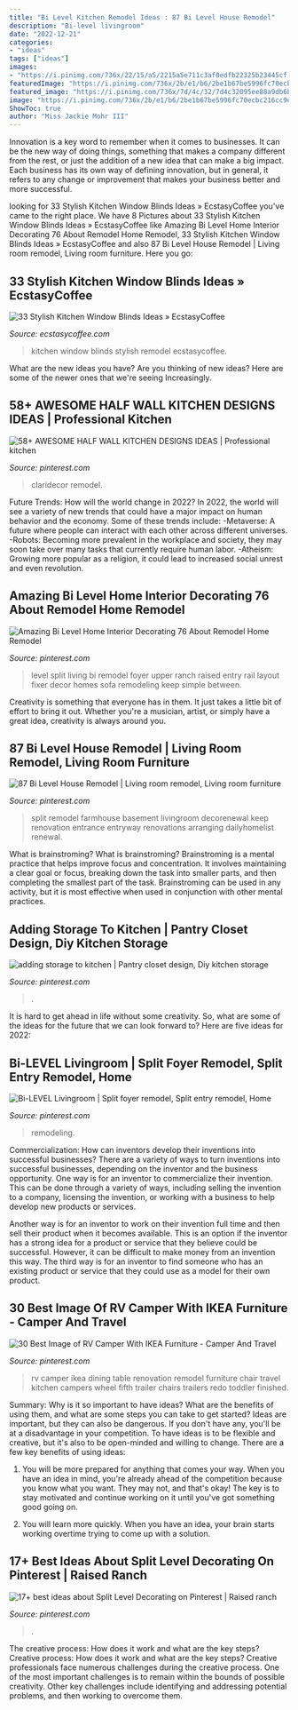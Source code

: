 ```yaml
---
title: "Bi Level Kitchen Remodel Ideas : 87 Bi Level House Remodel"
description: "Bi-level livingroom"
date: "2022-12-21"
categories:
- "ideas"
tags: ["ideas"]
images:
- "https://i.pinimg.com/736x/22/15/a5/2215a5e711c3af0edfb22325b23445cf.jpg"
featuredImage: "https://i.pinimg.com/736x/2b/e1/b6/2be1b67be5996fc70ecbc216cc9eac64.jpg"
featured_image: "https://i.pinimg.com/736x/7d/4c/32/7d4c32095ee88a9db6b520545e01d1dd.jpg"
image: "https://i.pinimg.com/736x/2b/e1/b6/2be1b67be5996fc70ecbc216cc9eac64.jpg"
ShowToc: true
author: "Miss Jackie Mohr III"
---
```



Innovation is a key word to remember when it comes to businesses. It can be the new way of doing things, something that makes a company different from the rest, or just the addition of a new idea that can make a big impact. Each business has its own way of defining innovation, but in general, it refers to any change or improvement that makes your business better and more successful.

	

		
looking for 33 Stylish Kitchen Window Blinds Ideas » EcstasyCoffee you've came to the right place. We have 8 Pictures about 33 Stylish Kitchen Window Blinds Ideas » EcstasyCoffee like Amazing Bi Level Home Interior Decorating 76 About Remodel Home Remodel, 33 Stylish Kitchen Window Blinds Ideas » EcstasyCoffee and also 87 Bi Level House Remodel | Living room remodel, Living room furniture. Here you go:
		
    
## 33 Stylish Kitchen Window Blinds Ideas » EcstasyCoffee

<img loading=lazy src="https://i2.wp.com/www.ecstasycoffee.com/wp-content/uploads/2016/10/Kitchen-Remodel-Ideas.jpg?resize=550%2C828" onerror="this.onerror=null;this.src='https://tse4.mm.bing.net/th?id=OIP.s1LrploSaTwLmuKlvBSy1gDHEs&amp;pid=15.1';" alt="33 Stylish Kitchen Window Blinds Ideas » EcstasyCoffee">

_Source: ecstasycoffee.com_

>kitchen window blinds stylish remodel ecstasycoffee. 

	

What are the new ideas you have?
Are you thinking of new ideas? Here are some of the newer ones that we're seeing Increasingly.

    
## 58+ AWESOME HALF WALL KITCHEN DESIGNS IDEAS | Professional Kitchen

<img loading=lazy src="https://i.pinimg.com/736x/f3/e6/e3/f3e6e3fcaa73b0640d15e471b462fc5d.jpg" onerror="this.onerror=null;this.src='https://tse1.mm.bing.net/th?id=OIP.0vFgO-Iplb8RTsH8f5DuVgHaJQ&amp;pid=15.1';" alt="58+ AWESOME HALF WALL KITCHEN DESIGNS IDEAS | Professional kitchen">

_Source: pinterest.com_

>claridecor remodel. 

	

Future Trends: How will the world change in 2022?
In 2022, the world will see a variety of new trends that could have a major impact on human behavior and the economy. Some of these trends include: 
-Metaverse: A future where people can interact with each other across different universes. 
-Robots: Becoming more prevalent in the workplace and society, they may soon take over many tasks that currently require human labor. 
-Atheism: Growing more popular as a religion, it could lead to increased social unrest and even revolution.

    
## Amazing Bi Level Home Interior Decorating 76 About Remodel Home Remodel

<img loading=lazy src="https://i.pinimg.com/736x/fa/70/fc/fa70fcdf49740cffb9923245fc1a7110.jpg" onerror="this.onerror=null;this.src='https://tse2.mm.bing.net/th?id=OIP.kOAW2Ebgn60ke2qv1PABbQHaFj&amp;pid=15.1';" alt="Amazing Bi Level Home Interior Decorating 76 About Remodel Home Remodel">

_Source: pinterest.com_

>level split living bi remodel foyer upper ranch raised entry rail layout fixer decor homes sofa remodeling keep simple between. 

	

Creativity is something that everyone has in them. It just takes a little bit of effort to bring it out. Whether you're a musician, artist, or simply have a great idea, creativity is always around you.

    
## 87 Bi Level House Remodel | Living Room Remodel, Living Room Furniture

<img loading=lazy src="https://i.pinimg.com/736x/22/15/a5/2215a5e711c3af0edfb22325b23445cf.jpg" onerror="this.onerror=null;this.src='https://tse2.mm.bing.net/th?id=OIP.7KYvOcTbZZzq-qkJ0NoJ5wHaFI&amp;pid=15.1';" alt="87 Bi Level House Remodel | Living room remodel, Living room furniture">

_Source: pinterest.com_

>split remodel farmhouse basement livingroom decorenewal keep renovation entrance entryway renovations arranging dailyhomelist renewal. 

	

What is brainstroming?
What is brainstroming? Brainstroming is a mental practice that helps improve focus and concentration. It involves maintaining a clear goal or focus, breaking down the task into smaller parts, and then completing the smallest part of the task. Brainstroming can be used in any activity, but it is most effective when used in conjunction with other mental practices.

    
## Adding Storage To Kitchen | Pantry Closet Design, Diy Kitchen Storage

<img loading=lazy src="https://i.pinimg.com/736x/7d/4c/32/7d4c32095ee88a9db6b520545e01d1dd.jpg" onerror="this.onerror=null;this.src='https://tse1.mm.bing.net/th?id=OIP.FV5_rq5npoz-9qpypA99rwHaMW&amp;pid=15.1';" alt="adding storage to kitchen | Pantry closet design, Diy kitchen storage">

_Source: pinterest.com_

>. 

	

It is hard to get ahead in life without some creativity. So, what are some of the ideas for the future that we can look forward to? Here are five ideas for 2022: 

    
## Bi-LEVEL Livingroom | Split Foyer Remodel, Split Entry Remodel, Home

<img loading=lazy src="https://i.pinimg.com/736x/2b/e1/b6/2be1b67be5996fc70ecbc216cc9eac64.jpg" onerror="this.onerror=null;this.src='https://tse1.mm.bing.net/th?id=OIP.hw14aeUAar3yrqFKYl2FIQHaFF&amp;pid=15.1';" alt="Bi-LEVEL Livingroom | Split foyer remodel, Split entry remodel, Home">

_Source: pinterest.com_

>remodeling. 

	

Commercialization: How can inventors develop their inventions into successful businesses?
There are a variety of ways to turn inventions into successful businesses, depending on the inventor and the business opportunity. 
One way is for an inventor to commercialize their invention. This can be done through a variety of ways, including selling the invention to a company, licensing the invention, or working with a business to help develop new products or services. 

Another way is for an inventor to work on their invention full time and then sell their product when it becomes available. This is an option if the inventor has a strong idea for a product or service that they believe could be successful. However, it can be difficult to make money from an invention this way. 
The third way is for an inventor to find someone who has an existing product or service that they could use as a model for their own product.

    
## 30 Best Image Of RV Camper With IKEA Furniture - Camper And Travel

<img loading=lazy src="https://i.pinimg.com/originals/ca/84/10/ca84109f20761f700093852afd2f3748.jpg" onerror="this.onerror=null;this.src='https://tse3.mm.bing.net/th?id=OIP.UKBWpjmm1gdV8F0rsAkPwwHaJ4&amp;pid=15.1';" alt="30 Best Image of RV Camper With IKEA Furniture - Camper And Travel">

_Source: pinterest.com_

>rv camper ikea dining table renovation remodel furniture chair travel kitchen campers wheel fifth trailer chairs trailers redo toddler finished. 

	

Summary: Why is it so important to have ideas? What are the benefits of using them, and what are some steps you can take to get started?
Ideas are important, but they can also be dangerous. If you don't have any, you'll be at a disadvantage in your competition. To have ideas is to be flexible and creative, but it's also to be open-minded and willing to change. There are a few key benefits of using ideas: 
1) You will be more prepared for anything that comes your way. When you have an idea in mind, you're already ahead of the competition because you know what you want. They may not, and that's okay! The key is to stay motivated and continue working on it until you've got something good going on. 

2) You will learn more quickly. When you have an idea, your brain starts working overtime trying to come up with a solution.

    
## 17+ Best Ideas About Split Level Decorating On Pinterest | Raised Ranch

<img loading=lazy src="https://i.pinimg.com/736x/1c/66/61/1c66611f23596490291ecbb9c8718701.jpg" onerror="this.onerror=null;this.src='https://tse3.mm.bing.net/th?id=OIP.Wssb7A7jxUsl-g2bHFYiFgHaJ4&amp;pid=15.1';" alt="17+ best ideas about Split Level Decorating on Pinterest | Raised ranch">

_Source: pinterest.com_

>. 

	

The creative process: How does it work and what are the key steps?
Creative process: How does it work and what are the key steps?
Creative professionals face numerous challenges during the creative process. One of the most important challenges is to remain within the bounds of possible creativity. Other key challenges include identifying and addressing potential problems, and then working to overcome them.

